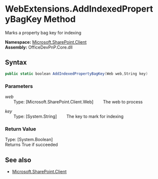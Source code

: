 # WebExtensions.AddIndexedPropertyBagKey Method  
Marks a property bag key for indexing  

**Namespace:** [Microsoft.SharePoint.Client](Microsoft.SharePoint.Client.md)  
**Assembly:** OfficeDevPnP.Core.dll  
## Syntax
```C#
public static boolean AddIndexedPropertyBagKey(Web web,String key)
```
### Parameters
*web*  
&emsp;&emsp;Type: [Microsoft.SharePoint.Client.Web] 
&emsp;&emsp;The web to process  
  
*key*  
&emsp;&emsp;Type: [System.String] 
&emsp;&emsp;The key to mark for indexing  
  
### Return Value
Type: [System.Boolean]  
Returns True if succeeded

## See also
- [Microsoft.SharePoint.Client](Microsoft.SharePoint.Client.md)
